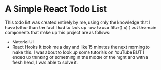 # A Simple React Todo List

This todo list was created entirely by me, using only the knowledge that I have (other than the fact I had to look up how to use filter() x) ) but the main components that make up this project are as follows:

- Material UI
- React Hooks
  It took me a day and like 15 minutes the next morning to make this. I was about to look up some tutorials on YouTube BUT I ended up thinking of something in the middle of the night and with a fresh head, I was able to solve it.
